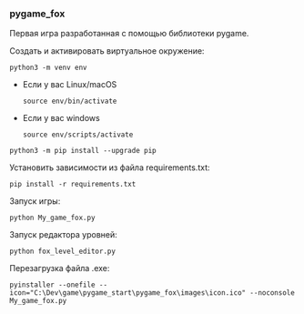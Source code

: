 ### pygame_fox

Первая игра разработанная с помощью библиотеки pygame. 


Cоздать и активировать виртуальное окружение:

```
python3 -m venv env
```

* Если у вас Linux/macOS

    ```
    source env/bin/activate
    ```

* Если у вас windows

    ```
    source env/scripts/activate
    ```

```
python3 -m pip install --upgrade pip
```

Установить зависимости из файла requirements.txt:

```
pip install -r requirements.txt
```
 
Запуск игры:

```
python My_game_fox.py
```

Запуск редактора уровней:
```
python fox_level_editor.py
```

Перезагрузка файла .exe:
```
pyinstaller --onefile --icon="C:\Dev\game\pygame_start\pygame_fox\images\icon.ico" --noconsole My_game_fox.py
```